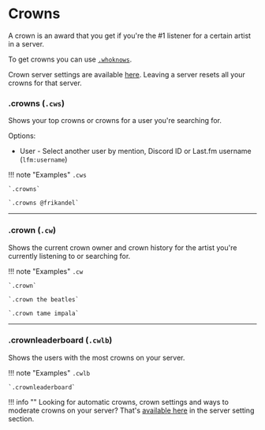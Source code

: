 # Crowns

A crown is an award that you get if you're the #1 listener for a certain artist in a server.

To get crowns you can use [`.whoknows`](artists#whoknows-wk-w).

Crown server settings are available [here](/guildsettings/crownsettings/). Leaving a server resets all your crowns for that server.

### .crowns  (`.cws`)

Shows your top crowns or crowns for a user you're searching for.

Options:

* User - Select another user by mention, Discord ID or Last.fm username (`lfm:username`)

!!! note "Examples"
    `.cws`

    `.crowns`

    `.crowns @frikandel`
    
---
### .crown (`.cw`)

Shows the current crown owner and crown history for the artist you're currently listening to or searching for.

!!! note "Examples"
    `.cw`

    `.crown`

    `.crown the beatles`

    `.crown tame impala`

---   
### .crownleaderboard (`.cwlb`)

Shows the users with the most crowns on your server.

!!! note "Examples"
    `.cwlb`

    `.crownleaderboard`

    
!!! info ""
    Looking for automatic crowns, crown settings and ways to moderate crowns on your server? That's [available here](/guildsettings/crownsettings/) in the server setting section.


<script async src="https://pagead2.googlesyndication.com/pagead/js/adsbygoogle.js?client=ca-pub-5817610257612647"
     crossorigin="anonymous"></script>
<!-- In-docs -->
<ins class="adsbygoogle"
     style="display:block"
     data-ad-client="ca-pub-5817610257612647"
     data-ad-slot="9031186671"
     data-ad-format="auto"
     data-full-width-responsive="true"></ins>
<script>
     (adsbygoogle = window.adsbygoogle || []).push({});
</script>
